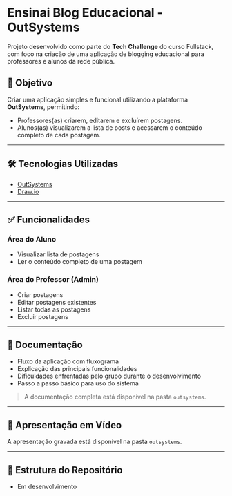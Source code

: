 # Ensinai Blog Educacional - OutSystems

Projeto desenvolvido como parte do **Tech Challenge** do curso Fullstack, com foco na criação de uma aplicação de blogging educacional para professores e alunos da rede pública.

## 🎯 Objetivo

Criar uma aplicação simples e funcional utilizando a plataforma **OutSystems**, permitindo:

- Professores(as) criarem, editarem e excluírem postagens.
- Alunos(as) visualizarem a lista de posts e acessarem o conteúdo completo de cada postagem.

---

## 🛠️ Tecnologias Utilizadas

- [OutSystems](https://www.outsystems.com/)
- [Draw.io](https://draw.io/)

---

## ✅ Funcionalidades

### Área do Aluno
- Visualizar lista de postagens
- Ler o conteúdo completo de uma postagem

### Área do Professor (Admin)
- Criar postagens
- Editar postagens existentes
- Listar todas as postagens
- Excluir postagens

---

## 📄 Documentação

- Fluxo da aplicação com fluxograma
- Explicação das principais funcionalidades
- Dificuldades enfrentadas pelo grupo durante o desenvolvimento
- Passo a passo básico para uso do sistema

> A documentação completa está disponível na pasta `outsystems`.

---

## 🎥 Apresentação em Vídeo

A apresentação gravada está disponível na pasta `outsystems`.

---

## 📂 Estrutura do Repositório
- Em desenvolvimento
